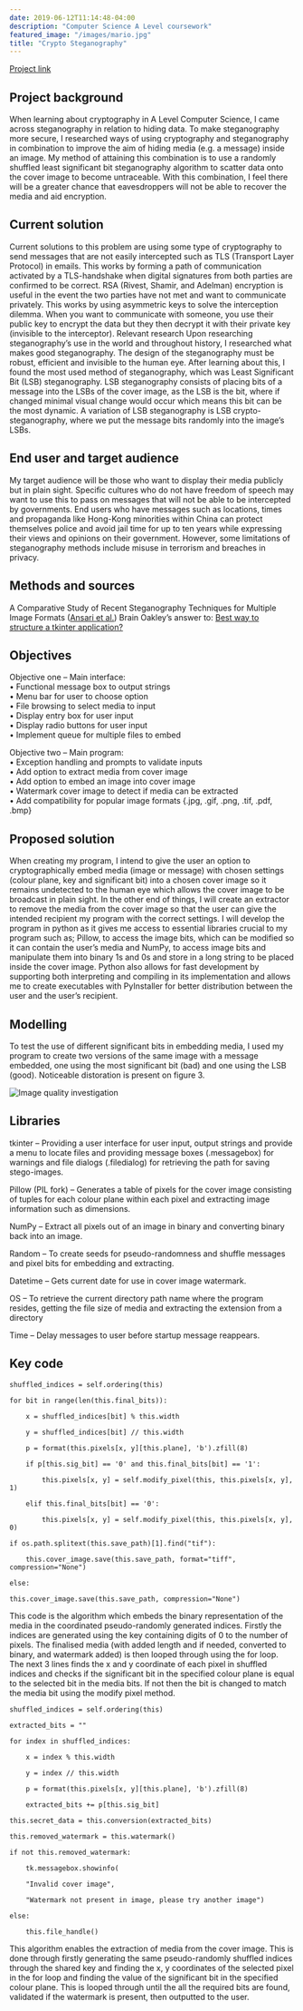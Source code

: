 ```yaml
---
date: 2019-06-12T11:14:48-04:00
description: "Computer Science A Level coursework"
featured_image: "/images/mario.jpg"
title: "Crypto Steganography"
---
```

[Project link](https://github.com/dylantjb/crypto-stego-project)

## Project background
When learning about cryptography in A Level Computer Science, I came across steganography in relation to hiding data. To make steganography more secure, I researched ways of using cryptography and steganography in combination to improve the aim of hiding media (e.g. a message) inside an image. My method of attaining this combination is to use a randomly shuffled least significant bit steganography algorithm to scatter data onto the cover image to become untraceable. With this combination, I feel there will be a greater chance that eavesdroppers will not be able to recover the media and aid encryption.

## Current solution
Current solutions to this problem are using some type of cryptography to send messages that are not easily intercepted such as TLS (Transport Layer Protocol) in emails. This works by forming a path of communication activated by a TLS-handshake when digital signatures from both parties are confirmed to be correct. RSA (Rivest, Shamir, and Adelman) encryption is useful in the event the two parties have not met and want to communicate privately. This works by using asymmetric keys to solve the interception dilemma. When you want to communicate with someone, you use their public key to encrypt the data but they then decrypt it with their private key (invisible to the interceptor).
Relevant research
Upon researching steganography’s use in the world and throughout history, I researched what makes good steganography. The design of the steganography must be robust, efficient and invisible to the human eye. After learning about this, I found the most used method of steganography, which was Least Significant Bit (LSB) steganography. LSB steganography consists of placing bits of a message into the LSBs of the cover image, as the LSB is the bit, where if changed minimal visual change would occur which means this bit can be the most dynamic. A variation of LSB steganography is LSB crypto-steganography, where we put the message bits randomly into the image’s LSBs.

## End user and target audience
My target audience will be those who want to display their media publicly but in plain sight. Specific cultures who do not have freedom of speech may want to use this to pass on messages that will not be able to be intercepted by governments. End users who have messages such as locations, times and propaganda like Hong-Kong minorities within China can protect themselves police and avoid jail time for up to ten years while expressing their views and opinions on their government. However, some limitations of steganography methods include misuse in terrorism and breaches in privacy.

## Methods and sources
A Comparative Study of Recent Steganography Techniques for Multiple Image Formats ([Ansari et al.](http://www.mecs-press.org/ijcnis/ijcnis-v11-n1/IJCNIS-V11-N1-2.pdf))
Brain Oakley’s answer to: [Best way to structure a tkinter application?](https://stackoverflow.com/questions/17466561/best-way-to-structure-a-tkinter-application)

## Objectives
Objective one – Main interface:  
•	Functional message box to output strings  
•	Menu bar for user to choose option  
•	File browsing to select media to input  
•	Display entry box for user input  
•	Display radio buttons for user input  
•	Implement queue for multiple files to embed

Objective two – Main program:   
•	Exception handling and prompts to validate inputs  
•	Add option to extract media from cover image  
•	Add option to embed an image into cover image   
•	Watermark cover image to detect if media can be extracted  
•	Add compatibility for popular image formats {.jpg, .gif, .png, .tif, .pdf, .bmp}


## Proposed solution
When creating my program, I intend to give the user an option to cryptographically embed media (image or message) with chosen settings (colour plane, key and significant bit) into a chosen cover image so it remains undetected to the human eye which allows the cover image to be broadcast in plain sight. In the other end of things, I will create an extractor to remove the media from the cover image so that the user can give the intended recipient my program with the correct settings. I will develop the program in python as it gives me access to essential libraries crucial to my program such as; Pillow, to access the image bits, which can be modified so it can contain the user’s media and  NumPy, to access image bits and manipulate them into binary 1s and 0s and store in a long string to be placed inside the cover image. Python also allows for fast development by supporting both interpreting and compiling in its implementation and allows me to create executables with PyInstaller for better distribution between the user and the user’s recipient.

## Modelling

To test the use of different significant bits in embedding media, I used my program to create two versions of the same image with a message embedded, one using the most significant bit (bad) and one using the LSB (good). Noticeable distoration is present on figure 3. 

![Image quality investigation](https://user-images.githubusercontent.com/49583764/90334467-b8312000-dfc5-11ea-80bb-2a48ae827d93.png)

## Libraries

tkinter – Providing a user interface for user input, output strings and provide a menu to locate files and providing message boxes (.messagebox) for warnings and file dialogs (.filedialog) for retrieving the path for saving stego-images.

Pillow (PIL fork) – Generates a table of pixels for the cover image consisting of tuples for each colour plane within each pixel and extracting image information such as dimensions.

NumPy – Extract all pixels out of an image in binary and converting binary back into an image.

Random – To create seeds for pseudo-randomness and shuffle messages and pixel bits for embedding and extracting.

Datetime – Gets current date for use in cover image watermark.

OS – To retrieve the current directory path name where the program resides, getting the file size of media and extracting the extension from a directory

Time – Delay messages to user before startup message reappears.

## Key code

    shuffled_indices = self.ordering(this)
    
    for bit in range(len(this.final_bits)):
    
	    x = shuffled_indices[bit] % this.width
    
	    y = shuffled_indices[bit] // this.width
    
	    p = format(this.pixels[x, y][this.plane], 'b').zfill(8)
    
	    if p[this.sig_bit] == '0' and this.final_bits[bit] == '1':
    
		    this.pixels[x, y] = self.modify_pixel(this, this.pixels[x, y], 1)
    
	    elif this.final_bits[bit] == '0':
    
		    this.pixels[x, y] = self.modify_pixel(this, this.pixels[x, y], 0)
    
    if os.path.splitext(this.save_path)[1].find("tif"):
    
	    this.cover_image.save(this.save_path, format="tiff", compression="None")
    
    else:
    
    this.cover_image.save(this.save_path, compression="None")

This code is the algorithm which embeds the binary representation of the media in the coordinated pseudo-randomly generated indices. Firstly the indices are generated using the key containing digits of 0 to the number of pixels. The finalised media (with added length and if needed, converted to binary, and watermark added) is then looped through using the for loop. The next 3 lines finds the x and y coordinate of each pixel in shuffled indices and checks if the significant bit in the specified colour plane is equal to the selected bit in the media bits. If not then the bit is changed to match the media bit using the modify pixel method.


    shuffled_indices = self.ordering(this)
    
    extracted_bits = ""
    
    for index in shuffled_indices:
    
    	x = index % this.width
    
    	y = index // this.width
    
    	p = format(this.pixels[x, y][this.plane], 'b').zfill(8)
    
    	extracted_bits += p[this.sig_bit]
    
    this.secret_data = this.conversion(extracted_bits)
    
    this.removed_watermark = this.watermark()
    
    if not this.removed_watermark:
    
    	tk.messagebox.showinfo(
    
    	"Invalid cover image",
    
    	"Watermark not present in image, please try another image")
    
    else:
    
    	this.file_handle()

This algorithm enables the extraction of media from the cover image. This is done through firstly generating the same pseudo-randomly shuffled indices through the shared key and finding the x, y coordinates of the selected pixel in the for loop and finding the value of the significant bit in the specified colour plane. This is looped through until the all the required bits are found, validated if the watermark is present, then outputted to the user.

